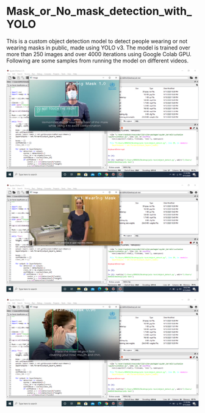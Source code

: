 # Mask_or_No_mask_detection_with_YOLO

This is a custom object detection model to detect people wearing or not wearing masks in public, made using YOLO v3. The model is trained over more than 250 images and over 4000 iterations using Google Colab GPU. Following are some samples from running the model on different videos.

![](Images/Screenshot%20(19).png)

![](Images/Screenshot%20(13).png)

![](Images/Screenshot%20(16).png)

